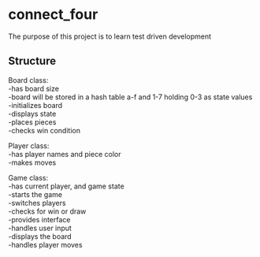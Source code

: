 # connect_four  

The purpose of this project is to learn test driven development  

## Structure  
Board class:  
-has board size  
-board will be stored in a hash table a-f and 1-7 holding 0-3 as state values  
-initializes board  
-displays state  
-places pieces  
-checks win condition  

Player class:  
-has player names and piece color  
-makes moves  

Game class:  
-has current player, and game state  
-starts the game  
-switches players  
-checks for win or draw  
-provides interface  
-handles user input  
-displays the board  
-handles player moves  
